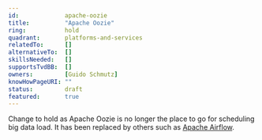 ```yaml
---
id:				apache-oozie
title:      	"Apache Oozie"
ring:       	hold
quadrant:   	platforms-and-services
relatedTo:		[]
alternativeTo:	[]
skillsNeeded:	[]
supportsTvdBB:	[]
owners:         [Guido Schmutz] 
knowHowPageURI:	""  
status:			draft
featured:       true
---
```


Change to hold as Apache Oozie is no longer the place to go for scheduling big data load. It has been replaced by others such as [Apache Airflow](./platforms-and-services/apache-oozie.html).